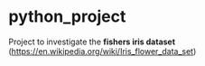 # python_project

Project to investigate the **fishers iris dataset** (https://en.wikipedia.org/wiki/Iris_flower_data_set)
